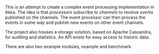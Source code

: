 This is an attempt to create a complex event processing implementation in Akka. The idea is that *processors* subscribe to *channels* to receive *events* published on the channels. The event processor can then process the events in some way and publish new events on other event channels. 

The project also houses a storage solution, based on Apache Cassandra, for auditing and statistics. An API exists for easy access to historic data.

There are also two example modules, example and benchmark. 